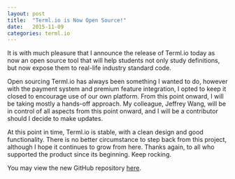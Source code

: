 ```yaml
---
layout: post
title:  "Terml.io is Now Open Source!"
date:   2015-11-09
categories: terml.io
---
```

It is with much pleasure that I announce the release of Terml.io today as now an
open source tool that will help students not only study definitions, but now
expose them to real-life industry standard code.

Open sourcing Terml.io has always been something I wanted to do, however with
the payment system and premium feature integration, I opted to keep it closed
to encourage use of our own platform. From this point onward, I will be taking
mostly a hands-off approach. My colleague, Jeffrey Wang, will be in control of
all aspects from this point onward, and I will be a contributor should I decide
to make updates.

At this point in time, Terml.io is stable, with a clean design and good
functionality. There is no better circumstance to step back from this project,
although I hope it continues to grow from here. Thanks again, to all who
supported the product since its beginning. Keep rocking.

You may view the new GitHub repository [here](https://github.com/justinpotts/terml.io).
